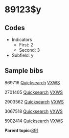 # 89123$y

## Codes

-   Indicators
    -   First: 2
    -   Second: 3
-   Subfield: y

## Sample bibs

869716 [Quicksearch](https://search.library.yale.edu/catalog/869716) [VXWS](http://prodorbis.library.yale.edu:7014/vxws/GetHoldingsService?bibId=869716)

2701405 [Quicksearch](https://search.library.yale.edu/catalog/2701405) [VXWS](http://prodorbis.library.yale.edu:7014/vxws/GetHoldingsService?bibId=2701405)

2903562 [Quicksearch](https://search.library.yale.edu/catalog/2903562) [VXWS](http://prodorbis.library.yale.edu:7014/vxws/GetHoldingsService?bibId=2903562)

3067518 [Quicksearch](https://search.library.yale.edu/catalog/3067518) [VXWS](http://prodorbis.library.yale.edu:7014/vxws/GetHoldingsService?bibId=3067518)

5902414 [Quicksearch](https://search.library.yale.edu/catalog/5902414) [VXWS](http://prodorbis.library.yale.edu:7014/vxws/GetHoldingsService?bibId=5902414)

**Parent topic:**[891](../../tags/891/891.md)

